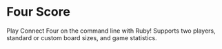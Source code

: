 # Four Score

Play Connect Four on the command line with Ruby! Supports two players, standard
or custom board sizes, and game statistics.
